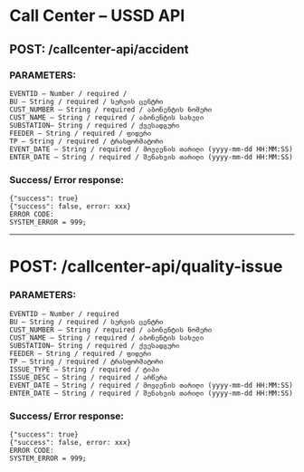 # Call Center – USSD API
## POST: /callcenter-api/accident
### PARAMETERS:
    EVENTID – Number / required /
    BU – String / required / სერვის ცენტრი
    CUST_NUMBER – String / required / აბონენტის ნომერი
    CUST_NAME – String / required / აბონენტის სახელი
    SUBSTATION– String / required / ქვესადგური
    FEEDER – String / required / ფიდერი
    TP – String / required / ტრასფორმატორი
    EVENT_DATE – String / required / მოვლენის თარიღი (yyyy-mm-dd HH:MM:SS)
    ENTER_DATE – String / required / შენახვის თარიღი (yyyy-mm-dd HH:MM:SS)

### Success/ Error response:
    {"success": true}
    {"success": false, error: xxx}
    ERROR CODE:
    SYSTEM_ERROR = 999;

---

# POST: /callcenter-api/quality-issue
### PARAMETERS:
    EVENTID – Number / required
    BU – String / required / სერვის ცენტრი
    CUST_NUMBER – String / required / აბონენტის ნომერი
    CUST_NAME – String / required / აბონენტის სახელი
    SUBSTATION– String / required / ქვესადგური
    FEEDER – String / required / ფიდერი
    TP – String / required / ტრასფორმატორი
    ISSUE_TYPE – String / required / ტიპი
    ISSUE_DESC – String / required / არწერა
    EVENT_DATE – String / required / მოვლენის თარიღი (yyyy-mm-dd HH:MM:SS)
    ENTER_DATE – String / required / შენახვის თარიღი (yyyy-mm-dd HH:MM:SS)

### Success/ Error response:
    {"success": true}
    {"success": false, error: xxx}
    ERROR CODE:
    SYSTEM_ERROR = 999;